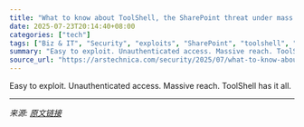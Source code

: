 ```yaml
---
title: "What to know about ToolShell, the SharePoint threat under mass exploitation"
date: 2025-07-23T20:14:40+08:00
categories: ["tech"]
tags: ["Biz & IT", "Security", "exploits", "SharePoint", "toolshell", "vulnerabilities"]
summary: "Easy to exploit. Unauthenticated access. Massive reach. ToolShell has it all."
source_url: "https://arstechnica.com/security/2025/07/what-to-know-about-toolshell-the-sharepoint-threat-under-mass-exploitation/"
---
```


Easy to exploit. Unauthenticated access. Massive reach. ToolShell has it all.

---

*来源: [原文链接](https://arstechnica.com/security/2025/07/what-to-know-about-toolshell-the-sharepoint-threat-under-mass-exploitation/)*

